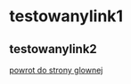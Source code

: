# testowanylink1
## testowanylink2
[powrot do strony glownej](bartosz-lesniewski/bartosz-lesniewski.github.io)
